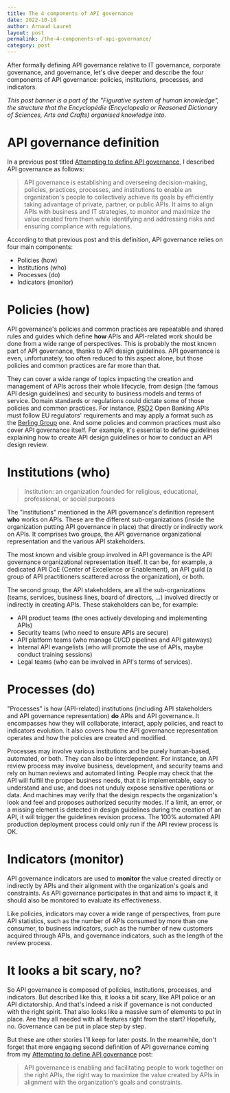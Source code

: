 ```yaml
---
title: The 4 components of API governance
date: 2022-10-18
author: Arnaud Lauret
layout: post
permalink: /the-4-components-of-api-governance/
category: post
---
```


After formally defining API governance relative to IT governance, corporate governance, and governance, let's dive deeper and describe the four components of API governance: policies, institutions, processes, and indicators.
<!--more-->

_This post banner is a part of the "Figurative system of human knowledge", the structure that the Encyclopédie (Encyclopedia or Reasoned Dictionary of Sciences, Arts and Crafts) organised knowledge into._  

# API governance definition
In a previous post titled [Attempting to define API governance](/attempting-to-define-api-governance/), I described API governance as follows:  

> API governance is establishing and overseeing decision-making, policies, practices, processes, and institutions to enable an organization's people to collectively achieve its goals by efficiently taking advantage of private, partner, or public APIs. It aims to align APIs with business and IT strategies, to monitor and maximize the value created from them while identifying and addressing risks and ensuring compliance with regulations.

According to that previous post and this definition, API governance relies on four main components:
- Policies (how)
- Institutions (who)
- Processes (do)
- Indicators (monitor)

# Policies (how)
API governance's policies and common practices are repeatable and shared rules and guides which define **how** APIs and API-related work should be done from a wide range of perspectives. This is probably the most known part of API governance, thanks to API design guidelines. API governance is even, unfortunately, too often reduced to this aspect alone, but those policies and common practices are far more than that. 

They can cover a wide range of topics impacting the creation and management of APIs across their whole lifecycle, from design (the famous API design guidelines) and security to business models and terms of service. Domain standards or regulations could dictate some of those policies and common practices. For instance, [PSD2](https://ec.europa.eu/info/law/payment-services-psd-2-directive-eu-2015-2366_en) Open Banking APIs must follow EU regulators' requirements and may apply a format such as the [Berling Group](https://www.berlin-group.org/) one. And some policies and common practices must also cover API governance itself. For example, it's essential to define guidelines explaining how to create API design guidelines or how to conduct an API design review.

# Institutions (who)

> Institution: an organization founded for religious, educational, professional, or social purposes

The "institutions" mentioned in the API governance's definition represent **who** works on APIs. These are the different sub-organizations (inside the organization putting API governance in place) that directly or indirectly work on APIs. It comprises two groups, the API governance organizational representation and the various API stakeholders.

The most known and visible group involved in API governance is the API governance organizational representation itself. It can be, for example, a dedicated API CoE (Center of Excellence or Enablement), an API guild (a group of API practitioners scattered across the organization), or both. 

The second group, the API stakeholders, are all the sub-organizations (teams, services, business lines, board of directors, ...) involved directly or indirectly in creating APIs. These stakeholders can be, for example:
-   API product teams (the ones actively developing and implementing APIs)
-   Security teams (who need to ensure APIs are secure)
-   API platform teams (who manage CI/CD pipelines and API gateways)
-   Internal API evangelists (who will promote the use of APIs, maybe conduct training sessions)
-   Legal teams (who can be involved in API's terms of services).

# Processes (do)
"Processes" is how (API-related) institutions (including API stakeholders and API governance representation) **do** APIs and API governance. It encompasses how they will collaborate, interact, apply policies, and react to indicators evolution. It also covers how the API governance representation operates and how the policies are created and modified.

Processes may involve various institutions and be purely human-based, automated, or both. They can also be interdependent. For instance, an API review process may involve business, development, and security teams and rely on human reviews and automated linting. People may check that the API will fulfill the proper business needs, that it is implementable, easy to understand and use, and does not unduly expose sensitive operations or data. And machines may verify that the design respects the organization's look and feel and proposes authorized security modes. If a limit, an error, or a missing element is detected in design guidelines during the creation of an API, it will trigger the guidelines revision process. The 100% automated API production deployment process could only run if the API review process is OK. 

# Indicators (monitor)
API governance indicators are used to **monitor** the value created directly or indirectly by APIs and their alignment with the organization's goals and constraints. As API governance participates in that and aims to impact it, it should also be monitored to evaluate its effectiveness.

Like policies, indicators may cover a wide range of perspectives, from pure API statistics, such as the number of APIs consumed by more than one consumer, to business indicators, such as the number of new customers acquired through APIs, and governance indicators, such as the length of the review process.  

# It looks a bit scary, no?
So API governance is composed of policies, institutions, processes, and indicators. But described like this, it looks a bit scary, like API police or an API dictatorship. And that's indeed a risk if governance is not conducted with the right spirit. That also looks like a massive sum of elements to put in place. Are they all needed with all features right from the start? Hopefully, no. Governance can be put in place step by step. 

But these are other stories I'll keep for later posts. In the meanwhile, don't forget that more engaging second definition of API governance coming from my [Attempting to define API governance](https://apihandyman.io/attempting-to-define-api-governance/) post:  

> API governance is enabling and facilitating people to work together on the right APIs, the right way to maximize the value created by APIs in alignment with the organization's goals and constraints.
